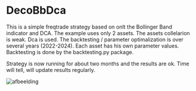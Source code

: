 # DecoBbDca
This is a simple freqtrade strategy based on onlt the Bollinger Band indicator and DCA.
The example uses only 2 assets. The assets collelarion is weak.
Dca is used.
The backtesting / parameter optimalization is over several years (2022-2024).
Each asset has his own parameter values.
Backtesting is done by the backtesting.py package.

Strategy is now running for about two months and the results are ok.
Time will tell, will update results regularly.

![afbeelding](https://github.com/user-attachments/assets/f622d202-e6c8-4d7c-b7e1-e6fde0f566a7)

